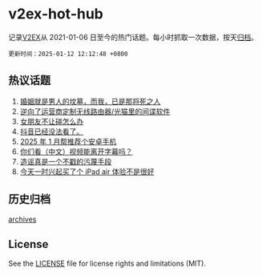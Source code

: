 # v2ex-hot-hub

 记录[V2EX](https://www.v2ex.com/)从 2021-01-06 日至今的热门话题。每小时抓取一次数据，按天[归档](archives)。

`更新时间：2025-01-12 12:12:48 +0800`

## 热议话题

1. [婚姻就是男人的坟墓，而我，已是那将死之人](https://www.v2ex.com/t/1104431)
1. [逆向了运营商定制无线路由器/光猫里的间谍软件](https://www.v2ex.com/t/1104332)
1. [女朋友不让碰怎么办](https://www.v2ex.com/t/1104459)
1. [抖音已经没法看了。](https://www.v2ex.com/t/1104341)
1. [2025 年 1 月帮推荐个安卓手机](https://www.v2ex.com/t/1104426)
1. [你们看（中文）视频能离开字幕吗？](https://www.v2ex.com/t/1104452)
1. [造谣真是一个不戳的污蔑手段](https://www.v2ex.com/t/1104390)
1. [今天一时兴起买了个 iPad air 体验不是很好](https://www.v2ex.com/t/1104423)

## 历史归档

[archives](archives)

## License

See the [LICENSE](LICENSE) file for license rights and limitations (MIT).
